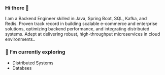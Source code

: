 ### Hi there 👋
I am a Backend Engineer skilled in Java, Spring Boot, SQL, Kafka, and Redis. Proven track record in building scalable e-commerce and enterprise solutions, optimizing backend performance, and integrating distributed systems. Adept at delivering robust, high-throughput microservices in cloud environments..
<!--
**dvlpsh/dvlpsh** is a ✨ _special_ ✨ repository because its `README.md` (this file) appears on your GitHub profile.
Here are some ideas to get you started: --->

<!--### 🔭 I’m currently working on 
- Java Web/Desktop Applications
- Automating the boring stuff with Python ;D -->

### 🌱 I’m currently exploring 
- Distributed Systems
- Databses

<!--### 👯 I’m looking to collaborate on
- Java Web/Desktop Applications
- Data Visualisation projects -->

<!-- - 🤔 I’m looking for help with ...
- 💬 Ask me about ...
 📫 How to reach me
- 😄 Pronouns: ...
- ⚡ Fun fact: ...-->
